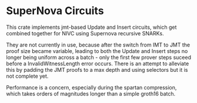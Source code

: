 # SuperNova Circuits

This crate implements jmt-based Update and Insert circuits, which get combined together for NIVC using Supernova recursive SNARKs.

They are not currently in use, because after the switch from IMT to JMT the proof size became variable, leading to both the Update and Insert steps no longer being uniform across a batch - only the first few prover steps suceed before a InvalidWitnessLength error occurs.
There is an attempt to alleviate this by padding the JMT proofs to a max depth and using selectors but it is not complete yet.

Performance is a concern, especially during the spartan compression, which takes orders of magnitudes longer than a simple groth16 batch.
